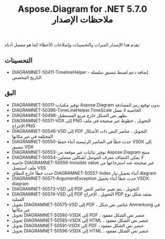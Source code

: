 ﻿---
title: Aspose.Diagram for .NET 5.7.0 ملاحظات الإصدار
type: docs
weight: 30
url: /ar/net/aspose-diagram-for-net-5-7-0-release-notes/
---
يقدم هذا الإصدار الميزات والتحسينات وإصلاحات الأخطاء كما هو مفصل أدناه:
## **التحسينات**
- DIAGRAMNET-50411-TimelineHelper - إضافة دعم لضبط تنسيق سلسلة التاريخ المخصص
## **البق**
- DIAGRAMNET-50011-توفير مكتبات Aspose.Diagram بدون توقيع رمز المصادقة
- DIAGRAMNET-50396-TimeLineHelper.TimeScale الخاصية لا تعمل
- DIAGRAMNET-50498-يظهر نص الشكل خارج مربع المستطيل
- DIAGRAMNET-50511-VDX إلى PNG التحويل ، خطوط غير صحيحة في ملف الإخراج PNG
- DIAGRAMNET-50546-VSD إلى PDF التحويل ، عناصر النص ذات الأشكال المختلفة في غير مكانها
- DIAGRAMNET-50550-حدث خطأ في العناصر الرئيسية أثناء حفظ VSDX إلى تنسيق VDX
- DIAGRAMNET-50553-توفير ثنائيات غير موقعة من Aspose.Diagram منتج
- DIAGRAMNET-50554-لا يمكن اكتشاف معرف الموصل لشكلين متصلين
- خاصية DIAGRAMNET-50556-Invisible value غير صحيحة عند استرجاعها من ملف استنسل VSS
- حدث خطأ خارج النطاق DIAGRAMNET-50557-Index أثناء تحميل تيار diagram
- DIAGRAMNET-50571-ArgumentException حدث خطأ أثناء تحميل VSDX diagram
- DIAGRAMNET-50573-VSD إلى PDF التحويل ، يتم تغيير عناصر النص
- DIAGRAMNET-50574-VSD إلى PDF التحويل ، الإخراج PDF يفتقد شكل نوع العملية
- تحويل DIAGRAMNET-50575-VSD إلى PDF ، عناصر نص شكل Anmerkung في غير مكانها
- تحويل DIAGRAMNET-50580-VSDX إلى PDF ، عنصر نص الشكل مفقود
- تحويل DIAGRAMNET-50585-VSDX إلى HTML ، عنصر نص الشكل مفقود
- تحويل DIAGRAMNET-50591-VSDX إلى PDF ، عنصر نص الشكل مفقود
- تحويل DIAGRAMNET-50596-VSDX إلى HTML ، عنصر نص الشكل مفقود
